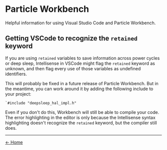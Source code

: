 # Particle Workbench
Helpful information for using Visual Studio Code and Particle Workbench.

## Getting VSCode to recognize the `retained` keyword
If you are using `retained` variables to save information across power
cycles or deep sleep, Intellisense in VSCode might flag the `retained`
keyword as unknown, and then flag every use of those variables as undefined
identifiers.

This will probably be fixed in a future release of Particle Workbench. But
in the meantime, you can work around it by adding the following include to
your project:

    `#include "deepsleep_hal_impl.h"
    
Even if you don't do this, Workbench will still be able to compile your
code.  The error highlighting in the editor is only because the Intellisense
syntax highlighting doesn't recognize the `retained` keyword, but the
compiler still does.


---
[<- Home](/particle-cookbook)
